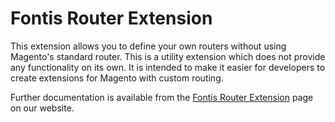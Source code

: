 Fontis Router Extension
=======================

This extension allows you to define your own routers without using Magento's
standard router. This is a utility extension which does not provide any
functionality on its own. It is intended to make it easier for developers to
create extensions for Magento with custom routing.

Further documentation is available from the [Fontis Router Extension](https://www.fontis.com.au/router-magento-extension)
page on our website.
